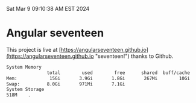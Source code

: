 Sat Mar  9 09:10:38 AM EST 2024

# Angular seventeen


This project is live at [https://angularseventeen.github.io](https://angularseventeen.github.io "seventeen!") thanks to Github.

```bash
System Memory
               total        used        free      shared  buff/cache   available
Mem:            15Gi       3.9Gi       1.8Gi       267Mi        10Gi        11Gi
Swap:          8.0Gi       971Mi       7.1Gi
System Storage
518M	.
